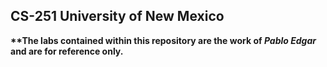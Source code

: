 <h2>CS-251 University of New Mexico</h2> 

<b>**The labs contained within this repository are the work of <i>Pablo Edgar</i> and are for reference only. </b>

